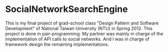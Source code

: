 SocialNetworkSearchEngine
=========================

This is my final project of grad-school class "Design Pattern and Software Development" of National Taiwan University (NTU) in Spring 2012. This project is done in pair-programming. My partner was mainly in charge of the implementation of API calls to social networks. And I was in charge of framework design the remaining implementations.